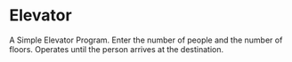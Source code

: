 # Elevator
 A Simple Elevator Program. Enter the number of people and the number of floors. Operates until the person arrives at the destination.
